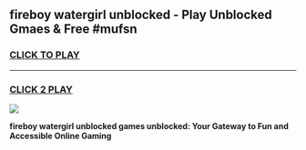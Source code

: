 
## fireboy watergirl unblocked - Play Unblocked Gmaes & Free #mufsn
<h3>
<a href="https://news.freeplayer.one?title=fireboy_watergirl_unblocked&ref=24F">CLICK TO PLAY</a></h3>
<hr>

<h3>
<a href="https://news.freeplayer.one?title=fireboy_watergirl_unblocked&ref=24F">CLICK 2 PLAY</a>
  
</h3>

<a href="https://news.freeplayer.one?title=fireboy_watergirl_unblocked&ref=24F/"><img src="https://clearcache.store/games.png"></a>


**fireboy watergirl unblocked games unblocked: Your Gateway to Fun and Accessible Online Gaming**
